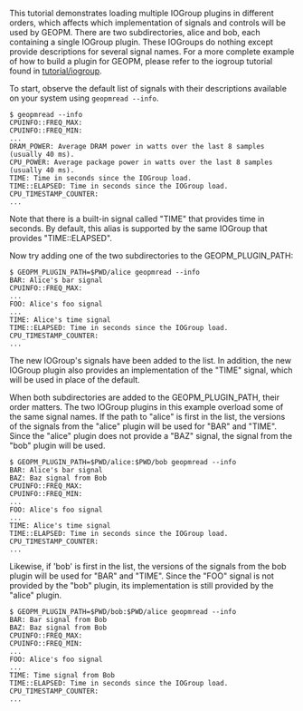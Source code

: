 This tutorial demonstrates loading multiple IOGroup plugins in
different orders, which affects which implementation of signals and
controls will be used by GEOPM. There are two subdirectories, alice
and bob, each containing a single IOGroup plugin.  These IOGroups do
nothing except provide descriptions for several signal names.  For a
more complete example of how to build a plugin for GEOPM, please refer
to the iogroup tutorial found in [tutorial/iogroup](../iogroup).

To start, observe the default list of signals with their descriptions
available on your system using `geopmread --info`.

    $ geopmread --info
    CPUINFO::FREQ_MAX:
    CPUINFO::FREQ_MIN:
    ...
    DRAM_POWER: Average DRAM power in watts over the last 8 samples (usually 40 ms).
    CPU_POWER: Average package power in watts over the last 8 samples (usually 40 ms).
    TIME: Time in seconds since the IOGroup load.
    TIME::ELAPSED: Time in seconds since the IOGroup load.
    CPU_TIMESTAMP_COUNTER:
    ...

Note that there is a built-in signal called "TIME" that provides time
in seconds.  By default, this alias is supported by the same IOGroup
that provides "TIME::ELAPSED".

Now try adding one of the two subdirectories to the GEOPM_PLUGIN_PATH:

    $ GEOPM_PLUGIN_PATH=$PWD/alice geopmread --info
    BAR: Alice's bar signal
    CPUINFO::FREQ_MAX:
    ...
    FOO: Alice's foo signal
    ...
    TIME: Alice's time signal
    TIME::ELAPSED: Time in seconds since the IOGroup load.
    CPU_TIMESTAMP_COUNTER:
    ...

The new IOGroup's signals have been added to the list.  In addition,
the new IOGroup plugin also provides an implementation of the "TIME"
signal, which will be used in place of the default.

When both subdirectories are added to the GEOPM_PLUGIN_PATH, their
order matters.  The two IOGroup plugins in this example overload some
of the same signal names.  If the path to "alice" is first in the
list, the versions of the signals from the "alice" plugin will be used
for "BAR" and "TIME".  Since the "alice" plugin does not provide a
"BAZ" signal, the signal from the "bob" plugin will be used.

    $ GEOPM_PLUGIN_PATH=$PWD/alice:$PWD/bob geopmread --info
    BAR: Alice's bar signal
    BAZ: Baz signal from Bob
    CPUINFO::FREQ_MAX:
    CPUINFO::FREQ_MIN:
    ...
    FOO: Alice's foo signal
    ...
    TIME: Alice's time signal
    TIME::ELAPSED: Time in seconds since the IOGroup load.
    CPU_TIMESTAMP_COUNTER:
    ...

Likewise, if 'bob' is first in the list, the versions of the signals from
the bob plugin will be used for "BAR" and "TIME".
Since the "FOO" signal is not provided by the
"bob" plugin, its implementation is still provided by the "alice" plugin.

    $ GEOPM_PLUGIN_PATH=$PWD/bob:$PWD/alice geopmread --info
    BAR: Bar signal from Bob
    BAZ: Baz signal from Bob
    CPUINFO::FREQ_MAX:
    CPUINFO::FREQ_MIN:
    ...
    FOO: Alice's foo signal
    ...
    TIME: Time signal from Bob
    TIME::ELAPSED: Time in seconds since the IOGroup load.
    CPU_TIMESTAMP_COUNTER:
    ...
